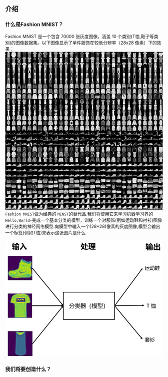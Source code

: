 ## 介绍
### 什么是Fashion MNIST？
Fashion MNIST 是一个包含 70000 张灰度图像，涵盖 10 个类别(T恤,鞋子等类别)的图像数据集。以下图像显示了单件服饰在较低分辨率（28x28 像素）下的效果：
![](./_image/2020-01-27-21-38-11.jpg)
`Fashion MNIST`做为经典的 `MINST`的替代品.我们将使用它来学习机器学习界的`Hello,World`-完成一个基本分类的模型，训练一个对服饰(例如运动鞋和衬衫)图像进行分类的神经网络模型.向模型中输入一个(28*28)像素的灰度图像,模型会输出一个标签(例如T恤)来表示这张图片是什么

![](./_image/2020-01-27-21-39-04.jpg)
### 我们将要创造什么？